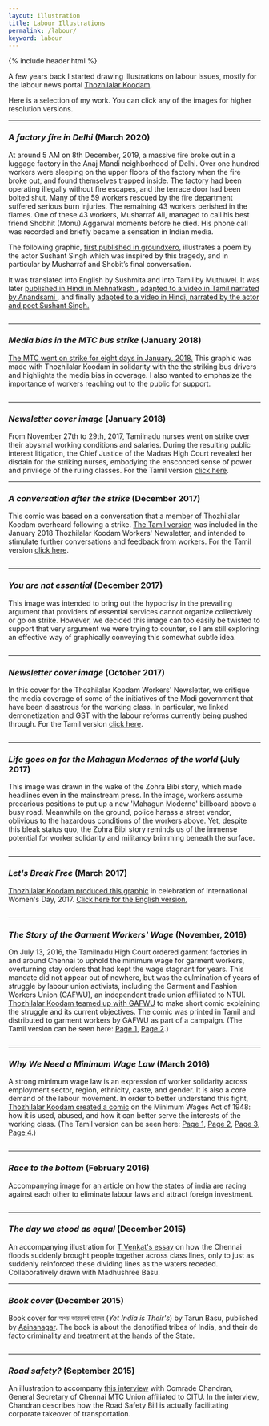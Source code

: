 ```yaml
---
layout: illustration
title: Labour Illustrations
permalink: /labour/
keyword: labour
---
```


{% include header.html %}

A few years back I started drawing illustrations on labour issues, mostly for the labour
news portal <a href="http://www.tnlabour.in">Thozhilalar Koodam</a>.

Here is a selection of my work.
You can click any of the images for higher resolution versions.





<!---
<hr>

<h3><i>Labor laws dismantled amidst the brutal lockdown</i> (May 2020)</h3>

<a href="https://tnlabour.in/art-life/10012">This cartoon was made with Thozhilalar Koodam </a>
and shows  migrant workers reaching home after walking hundreds of kilometers on foot, only to find existing labor laws have been destroyed.
  The banner reads 'UP Government welcomes workers home'.  The newspaper headline reads 'UP dismantles all labor laws'.

It was later
<a href="https://www.groundxero.in/2020/06/23/the-pandemic-in-cartoons-part-2/">featured in a collection of cartoons by groundxero</a> depicting the reality of India's harsh lockdown


<center>
<a href="../images/labour/UP_migrants_tamil_small.jpg"><img SRC="../images/labour/UP_migrants_tamil_small.jpg" ALT=""></a>
</center>
your comment goes here
and here
-->

<hr>


<h3><i>A factory fire in Delhi</i> (March 2020)</h3>


At around 5 AM on 8th December, 2019, a massive fire broke out in a luggage factory in the Anaj Mandi neighborhood of Delhi.  Over one hundred workers were sleeping on the upper floors of the factory when the fire broke out, and found themselves trapped inside. The factory had been operating illegally without fire escapes, and the terrace door had been bolted shut. Many of the 59 workers rescued by the fire department suffered serious burn injuries. The remaining 43 workers perished in the flames. One of these 43 workers, Musharraf Ali, managed to call his best friend Shobhit (Monu) Aggarwal moments before he died.  His phone call was recorded and briefly became a sensation in Indian media.


The following graphic, <a href="https://www.groundxero.in/2020/03/12/the-aadamkhors/"> first published in groundxero,</a> illustrates a poem by the actor Sushant Singh which was inspired by this tragedy, and in particular by Musharraf and Shobit’s final conversation.

It was translated into English by Sushmita and into Tamil by Muthuvel.  It was later <a href="https://mehnatkash.in/2020/03/22/chitra-katha-this-fire-must-be-extinguished/"> published in Hindi in Mehnatkash </a>, <a href="https://youtu.be/v16tecWv9ws"> adapted to a video in Tamil narrated by Anandsami </a>, and finally <a href="https://www.facebook.com/WorkersUnity18/videos/734319700710547/"> adapted to a video in Hindi, narrated by the actor and poet  Sushant Singh. </a>


<center>
<a href="../images/labour/scroll-lowres.jpg"><img SRC="../images/labour/scroll-lowres.jpg" ALT=""></a>
</center>

<hr>

<h3><i>Media bias in the MTC bus strike</i> (January 2018)</h3>

<a href="http://tnlabour.in/news/6302">The MTC went on strike for eight days in January, 2018.</a>
This graphic was made with Thozhilalar Koodam
in solidarity with the the striking bus drivers and
highlights the media bias in coverage. I also wanted to emphasize the importance of workers reaching
out to the public for support.


<center>
<a href="../images/labour/bus_strike.jpg"><img SRC="../images/labour/bus_strike_small.jpg" ALT=""></a>
</center>

<hr>

<h3><i>Newsletter cover image</i> (January 2018)</h3>
From November 27th to 29th, 2017, Tamilnadu nurses went on strike over their abysmal working conditions and salaries.
During the resulting public interest litigation, the Chief Justice of the Madras High Court revealed her disdain
for the striking nurses, embodying the ensconced sense of power and privilege of the ruling classes.
For the Tamil version <a href="../images/labour/extras/nurse_cover_tamil.jpg">click here</a>.

<center>
<a href="../images/labour/nurse_cover_english.jpg"><img SRC="../images/labour/nurse_cover_english_small.jpg" ALT=""></a>
</center>

<hr>

<h3><i>A conversation after the strike</i> (December 2017)</h3>

This comic was based on a conversation that a member of Thozhilalar Koodam overheard following a strike.
<a href="../images/labour/extras/conversation_long_tamil.jpg">The Tamil version</a> was included in the January 2018
Thozhilalar Koodam Workers' Newsletter, and intended to stimulate further conversations and feedback
from workers.
For the Tamil version <a href="../images/labour/extras/conversation_tamil.jpg">click here</a>.

<center>
<a href="../images/labour/conversation_english.jpg"><img SRC="../images/labour/conversation_english_small.jpg" ALT=""></a>
</center>

<hr>

<h3><i>You are not essential</i> (December 2017)</h3>
<p>This image was intended to bring out the hypocrisy in the prevailing argument
that providers of essential services cannot organize collectively or go on strike.
However, we decided this image can too easily be twisted to support
that very argument we were trying to counter, so I am still exploring an effective
way of graphically conveying this somewhat subtle idea.</p>

<center>
<a href="../images/labour/nurse_essential_service.jpg"><img SRC="../images/labour/nurse_essential_small.jpg" ALT=""></a>
</center>

<hr>



<h3><i>Newsletter cover image</i> (October 2017)</h3>
<p>In this cover for the Thozhilalar Koodam Workers' Newsletter,
we critique the media coverage of some of the initiatives of the Modi government that have
been disastrous for the working class.  In particular, we linked demonetization and GST
with the labour reforms currently being pushed through.
For the Tamil version <a href="../images/labour/extras/labour_reforms_cover_tamil.jpg">click here</a>.</p>

<center>
<a href="../images/labour/labour_reforms_cover_english.jpg"><img SRC="../images/labour/labour_reforms_cover_english_small.jpg" ALT=""></a>
</center>

<hr>

<h3><i>Life goes on for the Mahagun Modernes of the world</i> (July 2017)</h3>
<p>This image was drawn in the wake of the Zohra Bibi story, which made headlines even in the mainstream press.
In the image, workers assume precarious positions to put up a new 'Mahagun Moderne' billboard above a busy road.
Meanwhile on the ground, police harass a street vendor, oblivious to the hazardous conditions of the
workers above.
Yet, despite this bleak status quo, the Zohra Bibi story reminds us of the immense potential for
worker solidarity and militancy brimming beneath the surface.</p>


<center>
<a href="../images/labour/billboard.jpg"><img SRC="../images/labour/billboard_small.jpg" ALT=""></a>
</center>




<hr>


<h3><i>Let's Break Free</i> (March 2017)</h3>
<p><a href="http://tnlabour.in/women-workers/4854">Thozhilalar Koodam produced this graphic</a> in celebration
of International Women's Day, 2017.
<a href="../images/labour/extras/womens_day_english_web.jpg">Click here for the English version.</a>
</p>
<center>
<a href="../images/labour/womens_day_tamil.jpg"><img SRC="../images/labour/womens_day_tamil_small.jpg" ALT=""></a>
</center>

<hr>

<h3><i>The Story of the Garment Workers' Wage</i> (November, 2016)</h3>
<p>
On July 13, 2016, the Tamilnadu High Court ordered garment factories in and around Chennai
to uphold the minimum wage for garment workers,
overturning stay orders that had kept the wage stagnant for years.
This mandate did not appear out of nowhere, but was the culmination of years of struggle by labour union activists,
including the Garment and Fashion Workers Union (GAFWU), an independent trade union affiliated to NTUI.
<a href="http://tnlabour.in/factory-workers/4387">Thozhilalar Koodam teamed up with GAFWU</a> to make short comic explaining the struggle and its current objectives.
The comic was printed in Tamil and distributed to garment workers by GAFWU as part of a campaign.
(The Tamil version can be seen here:
<a href="../images/labour/extras/garment_tamil_1.jpg">Page 1</a>,
<a href="../images/labour/extras/garment_tamil_2.jpg">Page 2</a>.)
</p>
<center>
<a href="../images/labour/garment_english_1.jpg"><img SRC="../images/labour/garment_english_1_small.jpg" ALT=""></a>
</center>


<center>
<a href="../images/labour/garment_english_2.jpg"><img SRC="../images/labour/garment_english_2_small.jpg" ALT=""></a>
</center>



<hr>


<h3><i>Why We Need a Minimum Wage Law</i> (March 2016)</h3>
<p>
A strong minimum wage law is an expression of worker solidarity across employment sector,
region, ethnicity, caste, and gender.  It is also a core demand of the labour movement.    
In order to better understand this fight,
<a href="http://tnlabour.in/workers-struggles/3448">Thozhilalar Koodam created a comic</a> on the Minimum Wages Act of 1948: how it is used, abused,
and how it can better serve the interests of the working class.
(The Tamil version can be seen here: <a href="../images/labour/extras/min_wage_tamil_1.jpg">Page 1</a>,
<a href="../images/labour/extras/min_wage_tamil_2.jpg">Page 2</a>,
<a href="../images/labour/extras/min_wage_tamil_3.jpg">Page 3</a>,
<a href="../images/labour/extras/min_wage_tamil_4.jpg">Page 4</a>.)
</p>
<center>
<a href="../images/labour/min_wage_english_1.jpg"><img SRC="../images/labour/min_wage_english_1_small.jpg" ALT=""></a>
</center>

<center>
<a href="../images/labour/min_wage_english_2.jpg"><img SRC="../images/labour/min_wage_english_2_small.jpg" ALT=""></a>
</center>

<center>
<a href="../images/labour/min_wage_english_3.jpg"><img SRC="../images/labour/min_wage_english_3_small.jpg" ALT=""></a>
</center>

<center>
<a href="../images/labour/min_wage_english_4.jpg"><img SRC="../images/labour/min_wage_english_4_small.jpg" ALT=""></a>
</center>

<hr>


<h3><i>Race to the bottom</i> (February 2016)</h3>
<p>Accompanying image for <a href="http://tnlabour.in/factory-workers/3120">an article</a> on how the states of india are racing
against each other to eliminate labour laws and attract foreign investment.</p>

<center>
<a href="../images/labour/race_to_the_bottom.jpg"><img SRC="../images/labour/race_to_bottom_small.jpg" ALT=""></a>
</center>

<hr>

<h3><i>The day we stood as equal</i> (December 2015)</h3>
An accompanying illustration for
<a href="http://tnlabour.in/environment-and-working-class/2994">T Venkat's essay</a> on
how the Chennai floods suddenly brought people together
across class lines, only to just as suddenly
reinforced these dividing lines as the waters receded.
Collaboratively drawn with Madhushree Basu.



<center>
<a href="../images/labour/stood_as_equal.jpg"><img SRC="../images/labour/stood_as_equal_small.jpg" ALT=""></a>
</center>




<hr>
<h3><i>Book cover</i> (December 2015)</h3>
<p>Book cover for অথচ ভারতবর্ষ তাদের (<i>Yet India is Their's</i>) by Tarun Basu, published
by <a href="https://aainanagar.com/publication/">Aainanagar</a>.  The book
is about the denotified tribes of India, and their de facto criminality and treatment
at the hands of the State.
</p>
<center>
<a href="../images/labour/full_book_cover.jpg"><img SRC="../images/labour/full_book_cover_small.jpg" ALT=""></a>
</center>

<hr>

<h3><i>Road safety?</i> (September 2015)</h3>
<p>
An illustration to accompany <a href="http://tnlabour.in/service-sector/2708">this interview</a>
with Comrade Chandran,
General Secretary of Chennai MTC Union affiliated to CITU.
In the interview, Chandran describes
how the Road Safety Bill is actually
facilitating corporate takeover of transportation.</p>
<center>
<a href="../images/labour/road_safety.jpg"><img SRC="../images/labour/road_safety_small.jpg" ALT=""></a>
</center>
